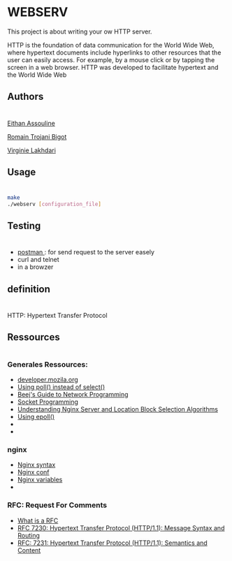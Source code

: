 # WEBSERV

This project is about writing your ow HTTP server.

HTTP is the foundation of data communication for the World Wide Web, where hypertext documents include hyperlinks to other resources that the user can easily access.
For example, by a mouse click or by tapping the screen in a web browser.
HTTP was developed to facilitate hypertext and the World Wide Web
## Authors
#
<a href="https://github.com/fullife32">Eithan Assouline</a>

<a href="https://github.com/rotrojan">Romain Trojani Bigot</a>

<a href="https://github.com/lvirgini">Virginie Lakhdari</a>

## Usage
#

```bash
make
./webserv [configuration_file]
```
## Testing
#
- <a href= "https://www.postman.com/">postman </a> : for send request to the server easely
- curl and telnet
- in a browzer 



## definition
#

HTTP: Hypertext Transfer Protocol



## Ressources
#

<a href= ""> </a>

### Generales Ressources:
- <a href="https://developer.mozilla.org/en-US/docs/Web/HTTP">developer.mozila.org </a>
- <a href="https://www.ibm.com/docs/en/i/7.4?topic=designs-using-poll-instead-select">Using poll() instead of select() </a>
- <a href= "https://beej.us/guide/bgnet/html/index-wide.html">Beej's Guide to Network Programming </a>
- <a href= "https://www.geeksforgeeks.org/socket-programming-cc/">Socket Programming </a>
- <a href= "https://www.digitalocean.com/community/tutorials/understanding-nginx-server-and-location-block-selection-algorithms"> Understanding Nginx Server and Location Block Selection Algorithms</a>
- <a href= "https://granulate.io/using-epoll-might-wanna-think-about-batching-epoll_ctl/"> Using epoll()</a>
- <a href= ""> </a>
- <a href= ""> </a>

### nginx
- <a href= "https://nginx.org/en/docs/dirindex.html"> Nginx syntax</a>
- <a href= "https://wiki.evolix.org/HowtoNginx"> Nginx conf</a>
- <a href= "https://nginx.org/en/docs/varindex.html"> Nginx variables</a>
- <a href= ""> </a>


### RFC: Request For Comments

- <a href="">What is a RFC</a>
-	<a href="https://www.rfcreader.com/#rfc7230" > RFC 7230: Hypertext Transfer Protocol (HTTP/1.1): Message Syntax and Routing</a>
-  <a href="https://www.rfcreader.com/#rfc7231" > RFC: 7231: Hypertext Transfer Protocol (HTTP/1.1): Semantics and Content</a>
